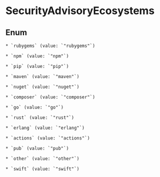 
# SecurityAdvisoryEcosystems

## Enum


    * `rubygems` (value: `"rubygems"`)

    * `npm` (value: `"npm"`)

    * `pip` (value: `"pip"`)

    * `maven` (value: `"maven"`)

    * `nuget` (value: `"nuget"`)

    * `composer` (value: `"composer"`)

    * `go` (value: `"go"`)

    * `rust` (value: `"rust"`)

    * `erlang` (value: `"erlang"`)

    * `actions` (value: `"actions"`)

    * `pub` (value: `"pub"`)

    * `other` (value: `"other"`)

    * `swift` (value: `"swift"`)



